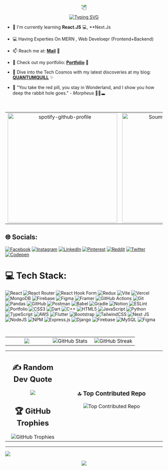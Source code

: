 <p align="center">
  <img src="https://capsule-render.vercel.app/api?type=waving&color=gradient&height=100&section=header" style="transform: rotate(180deg); animation: wave 5s infinite;" />
</p>
<p align="center">
  <a href="https://git.io/typing-svg">
    <img src="https://readme-typing-svg.demolab.com?font=Playfair+Display&weight=450&pause=1000&color=0BF71DF9&random=false&width=435&lines=%F0%9F%99%8F++My+Self+Soumyranjan++%F0%9F%99%8F;+A+Web+Developer+(Frontend%2BBackend);+A+Tech+Enthusiast;S+I+H++Winner+2023;Open+for+Hiring+or+Freelancing" alt="Typing SVG" />
  </a>
</p>

- 🌱 I'm currently learning **React.JS** 💻, **Next.Js
- 💻 Having Experties On MERN , Web Develoepr (Frontend+Backend)
- 📫 Reach me at: [**Mail**](mailto:soumyaranjanpanda910@gmail.com) 📧
- 🚀 Check out my portfolio: [**Portfolio**](https://soumyar.vercel.app) 🌟
- 🌌 Dive into the Tech Cosmos with my latest discoveries at my blog: [**QUANTUMQUILL**](https://soumyapblog.blogspot.com/) ✨
- 💊 "You take the red pill, you stay in Wonderland, and I show you how deep the rabbit hole goes." - *Morpheus* 🔴🐇🕳️

  <br>

<table>
  <tr>
    <td align="center" width="20%">
      <a href="https://open.spotify.com/collection/tracks">
        <img src="https://spotify-github-profile.kittinanx.com/api/view?uid=31brap4qtpogw3xyjexrhrmkrjq4&cover_image=true&theme=default&show_offline=false&background_color=394867&interchange=true&bar_color=9BEC00" alt="spotify-github-profile" width="350">
      </a>
    </td>
    <td align="center" width="20%">
      <img src="https://api.daily.dev/devcards/v2/Tgzfc9cVCzQTgh5HjN4GV.png?type=default&r=iuj" alt="Soumyaranjan's Dev Card" width="350">
    </td>
  </tr>
</table>





## 🌐 Socials:
[![Facebook](https://img.shields.io/badge/Facebook-%231877F2.svg?logo=Facebook&logoColor=white)](https://facebook.com/soumyaranjan.therock.568089) [![Instagram](https://img.shields.io/badge/Instagram-%23E4405F.svg?logo=Instagram&logoColor=white)](https://instagram.com/anonymous__warior) [![LinkedIn](https://img.shields.io/badge/LinkedIn-%230077B5.svg?logo=linkedin&logoColor=white)](https://linkedin.com/in/soumypanda) [![Pinterest](https://img.shields.io/badge/Pinterest-%23E60023.svg?logo=Pinterest&logoColor=white)](https://pinterest.com/kingofkings188) [![Reddit](https://img.shields.io/badge/Reddit-%23FF4500.svg?logo=Reddit&logoColor=white)](https://reddit.com/user/Capital-Score2826) [![Twitter](https://img.shields.io/badge/Twitter-%231DA1F2.svg?logo=Twitter&logoColor=white)](https://twitter.com/@Thesourya2000) [![Codepen](https://img.shields.io/badge/Codepen-000000?style=for-the-badge&logo=codepen&logoColor=white)](https://codepen.io/soumyaranjan-panda-the-typescripter) 

# 💻 Tech Stack:
![React](https://img.shields.io/badge/react-%2320232a.svg?style=plastic&logo=react&logoColor=%2361DAFB) ![React Router](https://img.shields.io/badge/React_Router-CA4245?style=plastic&logo=react-router&logoColor=white) ![React Hook Form](https://img.shields.io/badge/React%20Hook%20Form-%23EC5990.svg?style=plastic&logo=reacthookform&logoColor=white) ![Redux](https://img.shields.io/badge/redux-%23593d88.svg?style=plastic&logo=redux&logoColor=white) ![Vite](https://img.shields.io/badge/vite-%23646CFF.svg?style=plastic&logo=vite&logoColor=white) ![Vercel](https://img.shields.io/badge/vercel-%23000000.svg?style=plastic&logo=vercel&logoColor=white) ![MongoDB](https://img.shields.io/badge/MongoDB-%234ea94b.svg?style=plastic&logo=mongodb&logoColor=white) ![Firebase](https://img.shields.io/badge/firebase-a08021?style=plastic&logo=firebase&logoColor=ffcd34) ![Figma](https://img.shields.io/badge/figma-%23F24E1E.svg?style=plastic&logo=figma&logoColor=white) ![Framer](https://img.shields.io/badge/Framer-black?style=plastic&logo=framer&logoColor=blue) ![GitHub Actions](https://img.shields.io/badge/github%20actions-%232671E5.svg?style=plastic&logo=githubactions&logoColor=white) ![Git](https://img.shields.io/badge/git-%23F05033.svg?style=plastic&logo=git&logoColor=white) ![Pandas](https://img.shields.io/badge/pandas-%23150458.svg?style=plastic&logo=pandas&logoColor=white) ![GitHub](https://img.shields.io/badge/github-%23121011.svg?style=plastic&logo=github&logoColor=white) ![Postman](https://img.shields.io/badge/Postman-FF6C37?style=plastic&logo=postman&logoColor=white) ![Babel](https://img.shields.io/badge/Babel-F9DC3e?style=plastic&logo=babel&logoColor=black) ![Gradle](https://img.shields.io/badge/Gradle-02303A.svg?style=plastic&logo=Gradle&logoColor=white) ![Notion](https://img.shields.io/badge/Notion-%23000000.svg?style=plastic&logo=notion&logoColor=white) ![ESLint](https://img.shields.io/badge/ESLint-4B3263?style=plastic&logo=eslint&logoColor=white) ![Portfolio](https://img.shields.io/badge/Portfolio-%23000000.svg?style=plastic&logo=firefox&logoColor=#FF7139)
![CSS3](https://img.shields.io/badge/css3-%231572B6.svg?style=plastic&logo=css3&logoColor=white) ![Dart](https://img.shields.io/badge/dart-%230175C2.svg?style=plastic&logo=dart&logoColor=white) ![C++](https://img.shields.io/badge/c++-%2300599C.svg?style=plastic&logo=c%2B%2B&logoColor=white) ![HTML5](https://img.shields.io/badge/html5-%23E34F26.svg?style=plastic&logo=html5&logoColor=white) ![JavaScript](https://img.shields.io/badge/javascript-%23323330.svg?style=plastic&logo=javascript&logoColor=%23F7DF1E)  ![Python](https://img.shields.io/badge/python-3670A0?style=plastic&logo=python&logoColor=ffdd54) ![TypeScript](https://img.shields.io/badge/typescript-%23007ACC.svg?style=plastic&logo=typescript&logoColor=white) ![AWS](https://img.shields.io/badge/AWS-%23FF9900.svg?style=plastic&logo=amazon-aws&logoColor=white) ![Flutter](https://img.shields.io/badge/Flutter-%2302569B.svg?style=plastic&logo=Flutter&logoColor=white) ![Bootstrap](https://img.shields.io/badge/bootstrap-%238511FA.svg?style=plastic&logo=bootstrap&logoColor=white) ![TailwindCSS](https://img.shields.io/badge/tailwindcss-%2338B2AC.svg?style=plastic&logo=tailwind-css&logoColor=white) ![Next JS](https://img.shields.io/badge/Next-black?style=plastic&logo=next.js&logoColor=white)  ![NodeJS](https://img.shields.io/badge/node.js-6DA55F?style=plastic&logo=node.js&logoColor=white) ![NPM](https://img.shields.io/badge/NPM-%23CB3837.svg?style=plastic&logo=npm&logoColor=white) ![Express.js](https://img.shields.io/badge/express.js-%23404d59.svg?style=plastic&logo=express&logoColor=%2361DAFB) ![Django](https://img.shields.io/badge/django-%23092E20.svg?style=plastic&logo=django&logoColor=white)  ![Firebase](https://img.shields.io/badge/Firebase-039BE5?style=plastic&logo=Firebase&logoColor=white) ![MySQL](https://img.shields.io/badge/mysql-%2300000f.svg?style=plastic&logo=mysql&logoColor=white) ![Figma](https://img.shields.io/badge/figma-%23F24E1E.svg?style=plastic&logo=figma&logoColor=white) 

<br>
<table>
  <tr>
    <td align="center" width="33%">
      <img src="https://github-readme-stats.vercel.app/api/top-langs/?username=soummyaanon&theme=react&hide_border=true&include_all_commits=false&count_private=false&layout=compact">
    </td>
    <td align="center" width="33%">
      <img src="https://github-readme-stats.vercel.app/api?username=soummyaanon&theme=react&hide_border=true&include_all_commits=false&count_private=true" alt="GitHub Stats">
    </td>
    <td align="center" width="33%">
      <img src="https://github-readme-streak-stats.herokuapp.com/?user=soummyaanon&theme=react&hide_border=true" alt="GitHub Streak">
    </td>
  </tr>
</table>



<table>
  <tr>
    <td align="center" width="35%">
      <h2> ✍️ Random Dev Quote</h2>
        <img src =https://quotes-github-readme.vercel.app/api?type>
      <h2>🏆 GitHub Trophies</h2>
      <img src="https://github-profile-trophy.vercel.app/?username=soummyaanon&theme=apprentice&no-frame=true&no-bg=false&margin-w=4" alt="GitHub Trophies">
    </td>
    <td align="center" width="350%">
      <h3>🔝 Top Contributed Repo</h3>
      <img src="https://github-contributor-stats.vercel.app/api?username=soummyaanon&limit=5&theme=tokyonight&combine_all_yearly_contributions=true" alt="Top Contributed Repo">
    </td>
  </tr>
</table>


---
[![](https://visitcount.itsvg.in/api?id=soummyaanon&icon=9&color=0)](https://visitcount.itsvg.in)

  <p align="center">
     <img src="https://capsule-render.vercel.app/api?type=waving&color=gradient&height=100&section=footer"/>
</p>

